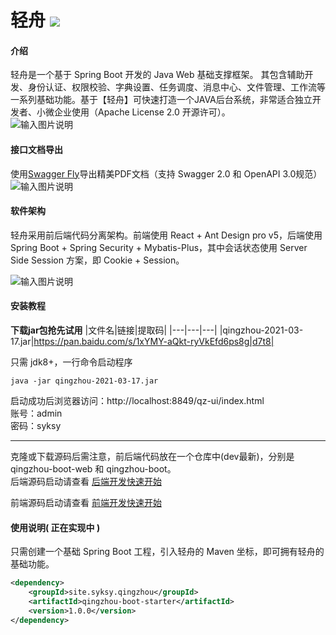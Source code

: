 # 轻舟 ![](https://img.shields.io/badge/license-Apache%202-blue)


#### 介绍
轻舟是一个基于 Spring Boot 开发的 Java Web 基础支撑框架。
其包含辅助开发、身份认证、权限校验、字典设置、任务调度、消息中心、文件管理、工作流等一系列基础功能。基于【轻舟】可快速打造一个JAVA后台系统，非常适合独立开发者、小微企业使用（Apache License 2.0 开源许可）。  
![输入图片说明](https://images.gitee.com/uploads/images/2021/1118/224004_4e432788_339062.jpeg "截屏2021-11-18 下午10.27.47.jpg")

#### 接口文档导出
使用[Swagger Fly](https://swagger-fly.com/)导出精美PDF文档（支持 Swagger 2.0 和 OpenAPI 3.0规范）
![输入图片说明](https://images.gitee.com/uploads/images/2021/1008/141908_f6908382_339062.png "屏幕截图 2021-10-08 141657.png")

#### 软件架构
轻舟采用前后端代码分离架构。前端使用 React + Ant Design pro v5，后端使用 Spring Boot + Spring Security + Mybatis-Plus，其中会话状态使用 Server Side Session 方案，即 Cookie + Session。

![输入图片说明](https://images.gitee.com/uploads/images/2021/0722/150604_5d54dfbc_339062.png "技术选型架构1.png")
#### 安装教程
 **下载jar包抢先试用** 
|文件名|链接|提取码|
|---|---|---|
|qingzhou-2021-03-17.jar|https://pan.baidu.com/s/1xYMY-aQkt-ryVkEfd6ps8g|d7t8|

只需 jdk8+，一行命令启动程序
```
java -jar qingzhou-2021-03-17.jar
```
启动成功后浏览器访问：http://localhost:8849/qz-ui/index.html  
账号：admin  
密码：syksy

-----------
克隆或下载源码后需注意，前后端代码放在一个仓库中(dev最新)，分别是 qingzhou-boot-web 和 qingzhou-boot。  
后端源码启动请查看 [后端开发快速开始](https://gitee.com/syksy/qingzhou/wikis/%E5%90%8E%E7%AB%AF%E5%BC%80%E5%8F%91%E5%BF%AB%E9%80%9F%E5%BC%80%E5%A7%8B?sort_id=3436538)

前端源码启动请查看 [前端开发快速开始](https://gitee.com/syksy/qingzhou/wikis/%E5%89%8D%E7%AB%AF%E5%BC%80%E5%8F%91%E5%BF%AB%E9%80%9F%E5%BC%80%E5%A7%8B?sort_id=3436528)

#### 使用说明( **正在实现中** )
只需创建一个基础 Spring Boot 工程，引入轻舟的 Maven 坐标，即可拥有轻舟的基础功能。

```xml
<dependency>
    <groupId>site.syksy.qingzhou</groupId>
    <artifactId>qingzhou-boot-starter</artifactId>
    <version>1.0.0</version>
</dependency>
```

